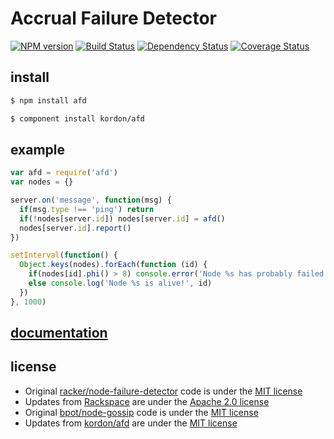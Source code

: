 # Accrual Failure Detector

[![NPM version](https://badge.fury.io/js/afd.png)](http://badge.fury.io/js/afd)
[![Build Status](https://secure.travis-ci.org/kordon/afd.png)](http://travis-ci.org/kordon/afd)
[![Dependency Status](https://gemnasium.com/kordon/afd.png)](https://gemnasium.com/kordon/afd)
[![Coverage Status](https://coveralls.io/repos/kordon/afd/badge.png?branch=master)](https://coveralls.io/r/kordon/afd?branch=master)

## install

```bash
$ npm install afd
```
```bash
$ component install kordon/afd
```

## example

```js
var afd = require('afd')
var nodes = {}

server.on('message', function(msg) {
  if(msg.type !== 'ping') return
  if(!nodes[server.id]) nodes[server.id] = afd()
  nodes[server.id].report()
})

setInterval(function() {
  Object.keys(nodes).forEach(function (id) {
    if(nodes[id].phi() > 8) console.error('Node %s has probably failed!', id)
    else console.log('Node %s is alive!', id)
  })
}, 1000)
```

## [documentation](kordon.github.io/afd)

## license

 * Original [racker/node-failure-detector](https://github.com/racker/node-failure-detector) code is under the [MIT license](license/joyent)
 * Updates from [Rackspace](https://github.com/rackspace) are under the [Apache 2.0 license](license/rackspace)
 * Original [bpot/node-gossip](https://github.com/bpot/node-gossip) code is under the [MIT license](license/bpot)
 * Updates from [kordon/afd](https://github.com/kordon/afd) are under the [MIT license](license/kordon)